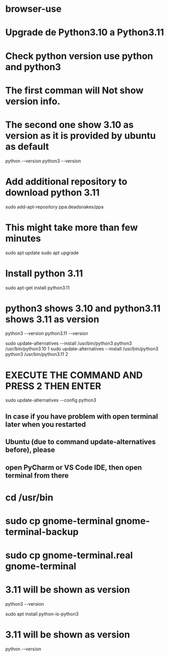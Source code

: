 # browser-use

# Upgrade de Python3.10 a Python3.11

# Check python version use python and python3
# The first comman will Not show version info.
# The second one show 3.10 as version as it is provided by ubuntu as default
python --version
python3 --version

# Add additional repository to download python 3.11
sudo add-apt-repository ppa:deadsnakes/ppa

# This might take more than few minutes
sudo apt update
sudo apt upgrade

# Install python 3.11
sudo apt-get install python3.11

# python3 shows 3.10 and python3.11 shows 3.11 as version
python3 --version
python3.11 --version

sudo update-alternatives --install /usr/bin/python3 python3 /usr/bin/python3.10 1
sudo update-alternatives --install /usr/bin/python3 python3 /usr/bin/python3.11 2

# EXECUTE THE COMMAND AND PRESS 2 THEN ENTER
sudo update-alternatives --config python3


## In case if you have problem with open terminal later when you restarted 
## Ubuntu (due to command update-alternatives before), please
## open PyCharm or VS Code IDE, then open terminal from there
# cd /usr/bin
# sudo cp gnome-terminal gnome-terminal-backup
# sudo cp gnome-terminal.real gnome-terminal

# 3.11 will be shown as version
python3 --version

sudo apt install python-is-python3

# 3.11 will be shown as version
python --version
